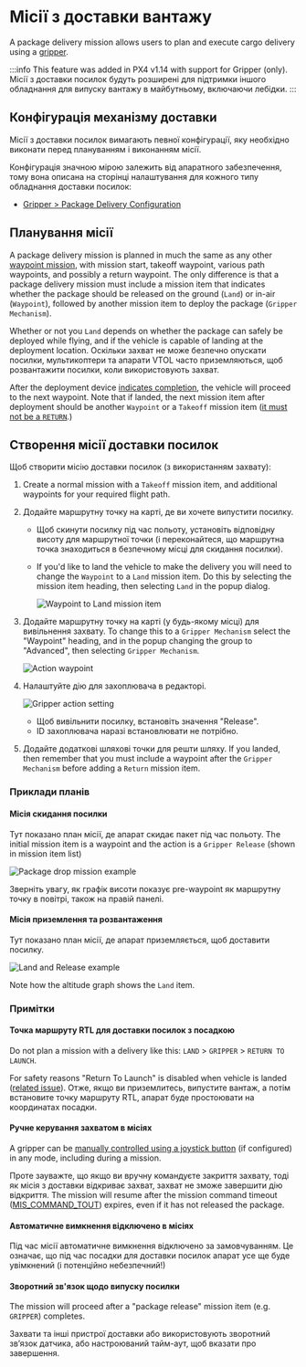 # Місії з доставки вантажу

A package delivery mission allows users to plan and execute cargo delivery using a [gripper](../peripherals/gripper.md).

:::info
This feature was added in PX4 v1.14 with support for Gripper (only).
Місії з доставки посилок будуть розширені для підтримки іншого обладнання для випуску вантажу в майбутньому, включаючи лебідки.
:::

## Конфігурація механізму доставки

Місії з доставки посилок вимагають певної конфігурації, яку необхідно виконати перед плануванням і виконанням місії.

Конфігурація значною мірою залежить від апаратного забезпечення, тому вона описана на сторінці налаштування для кожного типу обладнання доставки посилок:

- [Gripper > Package Delivery Configuration](../peripherals/gripper.md#package-delivery-configuration)

## Планування місії

A package delivery mission is planned in much the same as any other [waypoint mission](../flying/missions.md), with mission start, takeoff waypoint, various path waypoints, and possibly a return waypoint.
The only difference is that a package delivery mission must include a mission item that indicates whether the package should be released on the ground (`Land`) or in-air (`Waypoint`), followed by another mission item to deploy the package (`Gripper Mechanism`).

Whether or not you `Land` depends on whether the package can safely be deployed while flying, and if the vehicle is capable of landing at the deployment location.
Оскільки захват не може безпечно опускати посилки, мультикоптери та апарати VTOL часто приземляються, щоб розвантажити посилки, коли використовують захват.

After the deployment device [indicates completion](#package-release-feedback), the vehicle will proceed to the next waypoint.
Note that if landed, the next mission item after deployment should be another `Waypoint` or a `Takeoff` mission item ([it must not be a `RETURN`](#rtl-waypoint-for-package-delivery-with-landing).)

## Створення місії доставки посилок

Щоб створити місію доставки посилок (з використанням захвату):

1. Create a normal mission with a `Takeoff` mission item, and additional waypoints for your required flight path.

2. Додайте маршрутну точку на карті, де ви хочете випустити посилку.

   - Щоб скинути посилку під час польоту, установіть відповідну висоту для маршрутної точки (і переконайтеся, що маршрутна точка знаходиться в безпечному місці для скидання посилки).

   - If you'd like to land the vehicle to make the delivery you will need to change the `Waypoint` to a `Land` mission item.
      Do this by selecting the mission item heading, then selecting `Land` in the popup dialog.

      ![Waypoint to Land mission item](../../assets/flying/package_delivery_land_waypoint.png)

3. Додайте маршрутну точку на карті (у будь-якому місці) для вивільнення захвату.
   To change this to a `Gripper Mechanism` select the "Waypoint" heading, and in the popup changing the group to "Advanced", then selecting `Gripper Mechanism`.

   ![Action waypoint](../../assets/flying/qgc_mission_gripper_mechanism_item_example.png)

4. Налаштуйте дію для захоплювача в редакторі.

   ![Gripper action setting](../../assets/flying/qgc_mission_plan_gripper_action_setting.png)

   - Щоб вивільнити посилку, встановіть значення "Release".
   - ID захоплювача наразі встановлювати не потрібно.

5. Додайте додаткові шляхові точки для решти шляху.
   If you landed, then remember that you must include a waypoint after the `Gripper Mechanism` before adding a `Return` mission item.

### Приклади планів

#### Місія скидання посилки

Тут показано план місії, де апарат скидає пакет під час польоту.
The initial mission item is a waypoint and the action is a `Gripper Release` (shown in mission item list)

![Package drop mission example](../../assets/flying/package_drop_mission_example.png)

Зверніть увагу, як графік висоти показує pre-waypoint як маршрутну точку в повітрі, також на правій панелі.

#### Місія приземлення та розвантаження

Тут показано план місії, де апарат приземляється, щоб доставити посилку.

![Land and Release example](../../assets/flying/land_and_release_package_delivery_mission_example.png)

Note how the altitude graph shows the `Land` item.

### Примітки

#### Точка маршруту RTL для доставки посилок з посадкою

Do not plan a mission with a delivery like this: `LAND` > `GRIPPER` > `RETURN TO LAUNCH`.

For safety reasons "Return To Launch" is disabled when vehicle is landed ([related issue](https://github.com/PX4/PX4-Autopilot/pull/20044)).
Отже, якщо ви приземлитесь, випустите вантаж, а потім встановите точку маршруту RTL, апарат буде простоювати на координатах посадки.

#### Ручне керування захватом в місіях

A gripper can be [manually controlled using a joystick button](../peripherals/gripper.md#qgc-joystick-configuration) (if configured) in any mode, including during a mission.

Проте зауважте, що якщо ви вручну командуєте закриття захвату, тоді як місія з доставки відкриває захват, захват не зможе завершити дію відкриття.
The mission will resume after the mission command timeout ([MIS_COMMAND_TOUT](../advanced_config/parameter_reference.md#MIS_COMMAND_TOUT)) expires, even if it has not released the package.

#### Автоматичне вимкнення відключено в місіях

Під час місії автоматичне вимкнення відключено за замовчуванням.
Це означає, що під час посадки для доставки посилок апарат усе ще буде увімкнений (і потенційно небезпечний!)

#### Зворотний зв'язок щодо випуску посилки

The mission will proceed after a "package release" mission item (e.g. `GRIPPER`) completes.

Захвати та інші пристрої доставки або використовують зворотний зв’язок датчика, або настроюваний тайм-аут, щоб вказати про завершення.
